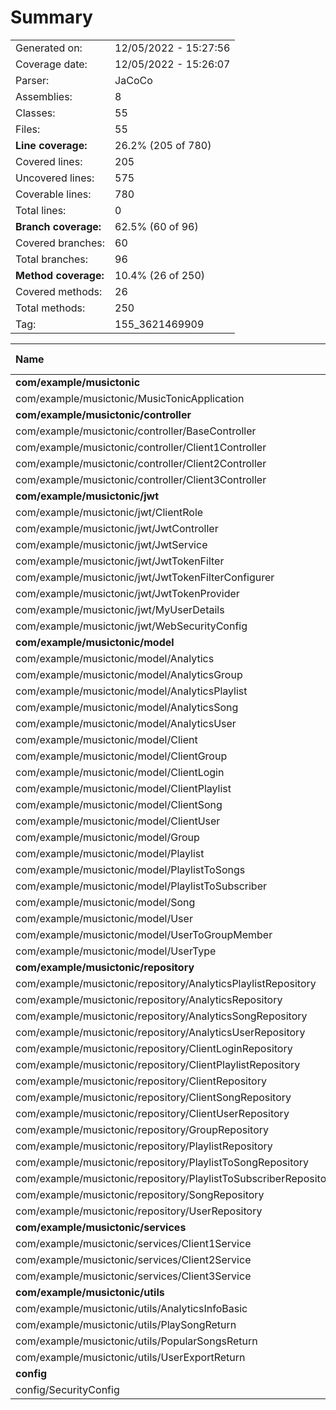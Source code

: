 # Summary
|||
|:---|:---|
| Generated on: | 12/05/2022 - 15:27:56 |
| Coverage date: | 12/05/2022 - 15:26:07 |
| Parser: | JaCoCo |
| Assemblies: | 8 |
| Classes: | 55 |
| Files: | 55 |
| **Line coverage:** | 26.2% (205 of 780) |
| Covered lines: | 205 |
| Uncovered lines: | 575 |
| Coverable lines: | 780 |
| Total lines: | 0 |
| **Branch coverage:** | 62.5% (60 of 96) |
| Covered branches: | 60 |
| Total branches: | 96 |
| **Method coverage:** | 10.4% (26 of 250) |
| Covered methods: | 26 |
| Total methods: | 250 |
| Tag: | 155_3621469909 |

|**Name**|**Covered**|**Uncovered**|**Coverable**|**Total**|**Line coverage**|**Covered**|**Total**|**Branch coverage**|**Covered**|**Total**|**Method coverage**|
|:---|---:|---:|---:|---:|---:|---:|---:|---:|---:|---:|---:|
|**com/example/musictonic**|**1**|**2**|**3**|**0**|**33.3%**|**0**|**0**|****|**1**|**2**|**50%**|
|com/example/musictonic/MusicTonicApplication|1|2|3|0|33.3%|0|0||1|2|50%|
|**com/example/musictonic/controller**|**35**|**29**|**64**|**0**|**54.6%**|**2**|**2**|**100%**|**12**|**13**|**92.3%**|
|com/example/musictonic/controller/BaseController|1|1|2|0|50%|0|0||1|2|50%|
|com/example/musictonic/controller/Client1Controller|22|20|42|0|52.3%|0|0||6|6|100%|
|com/example/musictonic/controller/Client2Controller|3|4|7|0|42.8%|0|0||2|2|100%|
|com/example/musictonic/controller/Client3Controller|9|4|13|0|69.2%|2|2|100%|3|3|100%|
|**com/example/musictonic/jwt**|**0**|**101**|**101**|**0**|**0%**|**0**|**14**|**0%**|**0**|**26**|**0%**|
|com/example/musictonic/jwt/ClientRole|0|3|3|0|0%|0|0||0|2|0%|
|com/example/musictonic/jwt/JwtController|0|3|3|0|0%|0|0||0|3|0%|
|com/example/musictonic/jwt/JwtService|0|13|13|0|0%|0|4|0%|0|3|0%|
|com/example/musictonic/jwt/JwtTokenFilter|0|13|13|0|0%|0|4|0%|0|2|0%|
|com/example/musictonic/jwt/JwtTokenFilterConfigurer|0|6|6|0|0%|0|0||0|2|0%|
|com/example/musictonic/jwt/JwtTokenProvider|0|25|25|0|0%|0|4|0%|0|7|0%|
|com/example/musictonic/jwt/MyUserDetails|0|13|13|0|0%|0|2|0%|0|2|0%|
|com/example/musictonic/jwt/WebSecurityConfig|0|25|25|0|0%|0|0||0|5|0%|
|**com/example/musictonic/model**|**0**|**355**|**355**|**0**|**0%**|**0**|**0**|****|**0**|**165**|**0%**|
|com/example/musictonic/model/Analytics|0|36|36|0|0%|0|0||0|17|0%|
|com/example/musictonic/model/AnalyticsGroup|0|7|7|0|0%|0|0||0|2|0%|
|com/example/musictonic/model/AnalyticsPlaylist|0|11|11|0|0%|0|0||0|3|0%|
|com/example/musictonic/model/AnalyticsSong|0|20|20|0|0%|0|0||0|9|0%|
|com/example/musictonic/model/AnalyticsUser|0|21|21|0|0%|0|0||0|10|0%|
|com/example/musictonic/model/Client|0|9|9|0|0%|0|0||0|4|0%|
|com/example/musictonic/model/ClientGroup|0|17|17|0|0%|0|0||0|9|0%|
|com/example/musictonic/model/ClientLogin|0|12|12|0|0%|0|0||0|6|0%|
|com/example/musictonic/model/ClientPlaylist|0|21|21|0|0%|0|0||0|10|0%|
|com/example/musictonic/model/ClientSong|0|17|17|0|0%|0|0||0|9|0%|
|com/example/musictonic/model/ClientUser|0|21|21|0|0%|0|0||0|10|0%|
|com/example/musictonic/model/Group|0|21|21|0|0%|0|0||0|11|0%|
|com/example/musictonic/model/Playlist|0|26|26|0|0%|0|0||0|12|0%|
|com/example/musictonic/model/PlaylistToSongs|0|21|21|0|0%|0|0||0|10|0%|
|com/example/musictonic/model/PlaylistToSubscriber|0|7|7|0|0%|0|0||0|2|0%|
|com/example/musictonic/model/Song|0|36|36|0|0%|0|0||0|16|0%|
|com/example/musictonic/model/User|0|33|33|0|0%|0|0||0|15|0%|
|com/example/musictonic/model/UserToGroupMember|0|17|17|0|0%|0|0||0|9|0%|
|com/example/musictonic/model/UserType|0|2|2|0|0%|0|0||0|1|0%|
|**com/example/musictonic/repository**|**0**|**0**|**0**|**0**|****|**0**|**0**|****|**0**|**0**|****|
|com/example/musictonic/repository/AnalyticsPlaylistRepository|0|0|0|0||0|0||0|0||
|com/example/musictonic/repository/AnalyticsRepository|0|0|0|0||0|0||0|0||
|com/example/musictonic/repository/AnalyticsSongRepository|0|0|0|0||0|0||0|0||
|com/example/musictonic/repository/AnalyticsUserRepository|0|0|0|0||0|0||0|0||
|com/example/musictonic/repository/ClientLoginRepository|0|0|0|0||0|0||0|0||
|com/example/musictonic/repository/ClientPlaylistRepository|0|0|0|0||0|0||0|0||
|com/example/musictonic/repository/ClientRepository|0|0|0|0||0|0||0|0||
|com/example/musictonic/repository/ClientSongRepository|0|0|0|0||0|0||0|0||
|com/example/musictonic/repository/ClientUserRepository|0|0|0|0||0|0||0|0||
|com/example/musictonic/repository/GroupRepository|0|0|0|0||0|0||0|0||
|com/example/musictonic/repository/PlaylistRepository|0|0|0|0||0|0||0|0||
|com/example/musictonic/repository/PlaylistToSongRepository|0|0|0|0||0|0||0|0||
|com/example/musictonic/repository/PlaylistToSubscriberRepository|0|0|0|0||0|0||0|0||
|com/example/musictonic/repository/SongRepository|0|0|0|0||0|0||0|0||
|com/example/musictonic/repository/UserRepository|0|0|0|0||0|0||0|0||
|**com/example/musictonic/services**|**169**|**22**|**191**|**0**|**88.4%**|**58**|**80**|**72.5%**|**13**|**13**|**100%**|
|com/example/musictonic/services/Client1Service|128|22|150|0|85.3%|38|60|63.3%|9|9|100%|
|com/example/musictonic/services/Client2Service|12|0|12|0|100%|6|6|100%|2|2|100%|
|com/example/musictonic/services/Client3Service|29|0|29|0|100%|14|14|100%|2|2|100%|
|**com/example/musictonic/utils**|**0**|**57**|**57**|**0**|**0%**|**0**|**0**|****|**0**|**29**|**0%**|
|com/example/musictonic/utils/AnalyticsInfoBasic|0|16|16|0|0%|0|0||0|8|0%|
|com/example/musictonic/utils/PlaySongReturn|0|12|12|0|0%|0|0||0|6|0%|
|com/example/musictonic/utils/PopularSongsReturn|0|12|12|0|0%|0|0||0|6|0%|
|com/example/musictonic/utils/UserExportReturn|0|17|17|0|0%|0|0||0|9|0%|
|**config**|**0**|**9**|**9**|**0**|**0%**|**0**|**0**|****|**0**|**2**|**0%**|
|config/SecurityConfig|0|9|9|0|0%|0|0||0|2|0%|
